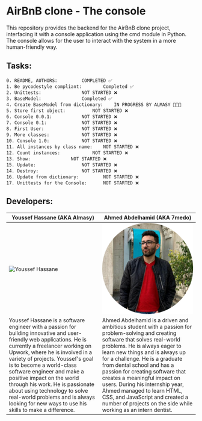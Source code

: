 # AirBnB clone - The console

This repository provides the backend for the AirBnB clone project, 
interfacing it with a console application using the cmd module in Python.
The console allows for the user to interact with the system in a more human-friendly way.



## Tasks:
```
0. README, AUTHORS:			COMPLETED ✅
1. Be pycodestyle compliant: 		Completed ✅
2. Unittests: 				NOT STARTED ❌
3. BaseModel: 				Completed ✅
4. Create BaseModel from dictionary:	IN PROGRESS BY ALMASY 👨🏻‍💻
5. Store first object: 			NOT STARTED ❌
6. Console 0.0.1:			NOT STARTED ❌
7. Console 0.1:				NOT STARTED ❌
8. First User:				NOT STARTED ❌
9. More classes:			NOT STARTED ❌
10. Console 1.0:			NOT STARTED ❌
11. All instances by class name:	NOT STARTED ❌
12. Count instances: 			NOT STARTED ❌
13. Show: 				NOT STARTED ❌
15. Update: 				NOT STARTED ❌
14. Destroy: 				NOT STARTED ❌
16. Update from dictionary: 		NOT STARTED ❌
17. Unittests for the Console: 		NOT STARTED ❌
```

## Developers:

| **Youssef Hassane (AKA Almasy)** | **Ahmed Abdelhamid (AKA 7medo)** |
|---|---|
| ![Youssef Hassane](https://github.com/Youssef-Hassane/Screenshot/blob/main/img.png) | ![Ahmed Abdelhamid](https://github.com/Youssef-Hassane/Screenshot/blob/main/Screenshot%202023-11-11%20at%2012.42.16%20AM-fotor-2023111104736.png) |
| Youssef Hassane is a software engineer with a passion for building innovative and user-friendly web applications. He is currently a freelancer working on Upwork, where he is involved in a variety of projects. Youssef's goal is to become a world-class software engineer and make a positive impact on the world through his work. He is passionate about using technology to solve real-world problems and is always looking for new ways to use his skills to make a difference. | Ahmed Abdelhamid is a driven and ambitious student with a passion for problem-solving and creating software that solves real-world problems. He is always eager to learn new things and is always up for a challenge. He is a graduate from dental school and has a passion for creating software that creates a meaningful impact on users. During his internship year, Ahmed managed to learn HTML, CSS, and JavaScript and created a number of projects on the side while working as an intern dentist. |

